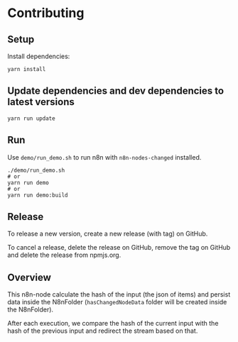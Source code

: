 # Contributing

## Setup

Install dependencies:

```shell
yarn install
```

## Update dependencies and dev dependencies to latest versions

```shell
yarn run update
```

## Run

Use `demo/run_demo.sh` to run n8n with `n8n-nodes-changed` installed.

```shell
./demo/run_demo.sh
# or
yarn run demo
# or
yarn run demo:build
```

## Release

To release a new version, create a new release (with tag) on GitHub.

To cancel a release, delete the release on GitHub, remove the tag on GitHub and delete the release from npmjs.org.

## Overview

This n8n-node calculate the hash of the input (the json of items) and persist data inside the N8nFolder
(`hasChangedNodeData` folder will be created inside the N8nFolder).

After each execution, we compare the hash of the current input with the hash of the previous input and redirect the
stream based on that.
